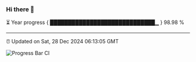 ### Hi there 👋

⏳ Year progress { █████████████████████████████▁ } 98.98 %

---

⏰ Updated on Sat, 28 Dec 2024 06:13:05 GMT

![Progress Bar CI](https://github.com/Shyam-Makwana/GitHub-Actions-Demo/workflows/Progress%20Bar%20CI/badge.svg)
